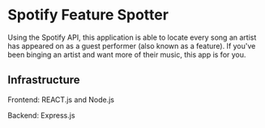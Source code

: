# Spotify Feature Spotter

Using the Spotify API, this application is able to locate every song an artist has appeared on as a guest performer (also known as a feature). If you've been binging an artist and want more of their music, this app is for you.

## Infrastructure

Frontend: REACT.js and Node.js

Backend: Express.js
